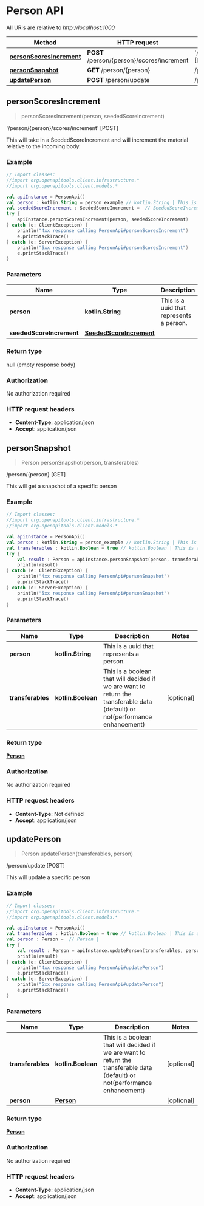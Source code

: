 # Person API

All URIs are relative to *http://localhost:1000*

Method | HTTP request | Description
------------- | ------------- | -------------
[**personScoresIncrement**](PersonApi.md#personScoresIncrement) | **POST** /person/\{person\}/scores/increment | &#39;/person/\{person\}/scores/increment&#39; [POST]
[**personSnapshot**](PersonApi.md#personSnapshot) | **GET** /person/\{person\} | /person/\{person\} [GET]
[**updatePerson**](PersonApi.md#updatePerson) | **POST** /person/update | /person/update [POST]


<a id="personScoresIncrement"></a>
## **personScoresIncrement**
> personScoresIncrement(person, seededScoreIncrement)

&#39;/person/\{person\}/scores/increment&#39; [POST]

This will take in a SeededScoreIncrement and will increment the material relative to the incoming body.

### Example
```kotlin
// Import classes:
//import org.openapitools.client.infrastructure.*
//import org.openapitools.client.models.*

val apiInstance = PersonApi()
val person : kotlin.String = person_example // kotlin.String | This is a uuid that represents a person.
val seededScoreIncrement : SeededScoreIncrement =  // SeededScoreIncrement | 
try {
    apiInstance.personScoresIncrement(person, seededScoreIncrement)
} catch (e: ClientException) {
    println("4xx response calling PersonApi#personScoresIncrement")
    e.printStackTrace()
} catch (e: ServerException) {
    println("5xx response calling PersonApi#personScoresIncrement")
    e.printStackTrace()
}
```

### Parameters

Name | Type | Description  | Notes
------------- | ------------- | ------------- | -------------
 **person** | **kotlin.String**| This is a uuid that represents a person. |
 **seededScoreIncrement** | [**SeededScoreIncrement**](SeededScoreIncrement.md)|  | [optional]

### Return type

null (empty response body)

### Authorization

No authorization required

### HTTP request headers

 - **Content-Type**: application/json
 - **Accept**: application/json

<a id="personSnapshot"></a>
## **personSnapshot**
> Person personSnapshot(person, transferables)

/person/\{person\} [GET]

This will get a snapshot of a specific person

### Example
```kotlin
// Import classes:
//import org.openapitools.client.infrastructure.*
//import org.openapitools.client.models.*

val apiInstance = PersonApi()
val person : kotlin.String = person_example // kotlin.String | This is a uuid that represents a person.
val transferables : kotlin.Boolean = true // kotlin.Boolean | This is a boolean that will decided if we are want to return the transferable data (default) or not(performance enhancement)
try {
    val result : Person = apiInstance.personSnapshot(person, transferables)
    println(result)
} catch (e: ClientException) {
    println("4xx response calling PersonApi#personSnapshot")
    e.printStackTrace()
} catch (e: ServerException) {
    println("5xx response calling PersonApi#personSnapshot")
    e.printStackTrace()
}
```

### Parameters

Name | Type | Description  | Notes
------------- | ------------- | ------------- | -------------
 **person** | **kotlin.String**| This is a uuid that represents a person. |
 **transferables** | **kotlin.Boolean**| This is a boolean that will decided if we are want to return the transferable data (default) or not(performance enhancement) | [optional]

### Return type

[**Person**](Person.md)

### Authorization

No authorization required

### HTTP request headers

 - **Content-Type**: Not defined
 - **Accept**: application/json

<a id="updatePerson"></a>
## **updatePerson**
> Person updatePerson(transferables, person)

/person/update [POST]

This will update a specific person

### Example
```kotlin
// Import classes:
//import org.openapitools.client.infrastructure.*
//import org.openapitools.client.models.*

val apiInstance = PersonApi()
val transferables : kotlin.Boolean = true // kotlin.Boolean | This is a boolean that will decided if we are want to return the transferable data (default) or not(performance enhancement)
val person : Person =  // Person | 
try {
    val result : Person = apiInstance.updatePerson(transferables, person)
    println(result)
} catch (e: ClientException) {
    println("4xx response calling PersonApi#updatePerson")
    e.printStackTrace()
} catch (e: ServerException) {
    println("5xx response calling PersonApi#updatePerson")
    e.printStackTrace()
}
```

### Parameters

Name | Type | Description  | Notes
------------- | ------------- | ------------- | -------------
 **transferables** | **kotlin.Boolean**| This is a boolean that will decided if we are want to return the transferable data (default) or not(performance enhancement) | [optional]
 **person** | [**Person**](Person.md)|  | [optional]

### Return type

[**Person**](Person.md)

### Authorization

No authorization required

### HTTP request headers

 - **Content-Type**: application/json
 - **Accept**: application/json

